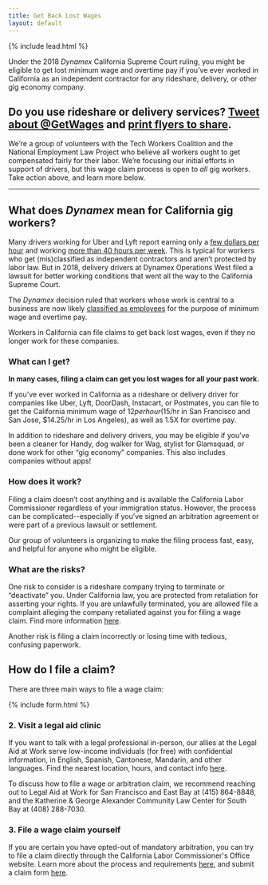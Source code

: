 ```yaml
---
title: Get Back Lost Wages
layout: default
---
```


{% include lead.html %}

Under the 2018 _Dynamex_ California Supreme Court ruling, you might be eligible to get lost minimum wage and overtime pay if you’ve ever worked in California as an independent contractor for any rideshare, delivery, or other gig economy company.

<h2 class="normal">
Do you use rideshare or delivery services? <a href="https://twitter.com/intent/tweet?url=https%3A%2F%2Fgetbacklostwages.com&text=Rideshare%20drivers%20and%20other%20independent%20contractors%20in%20California%20may%20be%20eligible%20for%20minimum%20wage%20and%20overtime%20pay%20-%20retroactively.%20Follow%20@GetWages%20or%20visit%20getbacklostwages.com%20to%20learn%20more">Tweet about @GetWages</a> and <a href="/assets/flyer.pdf">print flyers to share</a>.</h2>

We’re a group of volunteers with the Tech Workers Coalition and the National Employment Law Project who believe all workers ought to get compensated fairly for their labor. We’re focusing our initial efforts in support of drivers, but this wage claim process is open to _all_ gig workers. Take action above, and learn more below.

---

## What does _Dynamex_ mean for California gig workers?

Many drivers working for Uber and Lyft report earning only a [few dollars per hour](https://www.theguardian.com/us-news/2019/mar/22/uber-lyft-ipo-drivers-unionize-low-pay-expenses) and working [more than 40 hours per week](https://ktla.com/2019/03/23/facing-pay-cuts-some-uber-and-lyft-drivers-prepare-to-strike-monday/). This is typical for workers who get (mis)classified as independent contractors and aren’t protected by labor law. But in 2018, delivery drivers at Dynamex Operations West filed a lawsuit for better working conditions that went all the way to the California Supreme Court.

The _Dynamex_ decision ruled that workers whose work is central to a business are now likely [classified as employees](https://www.sfchronicle.com/business/article/California-to-thrash-out-gig-worker-status-in-13585979.php) for the purpose of minimum wage and overtime pay.

Workers in California can file claims to get back lost wages, even if they no longer work for these companies.

### What can I get?

__In many cases, filing a claim can get you lost wages for all your past work.__

If you’ve ever worked in California as a rideshare or delivery driver for companies like Uber, Lyft, DoorDash, Instacart, or Postmates, you can file to get the California minimum wage of $12 per hour ($15/hr in San Francisco and San Jose, $14.25/hr in Los Angeles), as well as 1.5X for overtime pay.

In addition to rideshare and delivery drivers, you may be eligible if you’ve been a cleaner for Handy, dog walker for Wag, stylist for Glamsquad, or done work for other “gig economy” companies. This also includes companies without apps!

### How does it work?

Filing a claim doesn’t cost anything and is available the California Labor Commissioner regardless of your immigration status. However, the process can be complicated--especially if you’ve signed an arbitration agreement or were part of a previous lawsuit or settlement.

Our group of volunteers is organizing to make the filing process fast, easy, and helpful for anyone who might be eligible.

### What are the risks?

One risk to consider is a rideshare company trying to terminate or “deactivate” you. Under California law, you are protected from retaliation for asserting your rights. If you are unlawfully terminated, you are allowed file a complaint alleging the company retaliated against you for filing a wage claim. Find more information [here](https://www.dir.ca.gov/dlse/dlseRetaliation.html).

Another risk is filing a claim incorrectly or losing time with tedious, confusing paperwork.

## How do I file a claim?

There are three main ways to file a wage claim:

{% include form.html %}

### 2. Visit a legal aid clinic

If you want to talk with a legal professional in-person, our allies at the Legal Aid at Work serve low-income individuals (for free) with confidential information, in English, Spanish, Cantonese, Mandarin, and other languages. Find the nearest location, hours, and contact info [here](https://legalaidatwork.org/clinics-and-helplines/).

To discuss how to file a wage or arbitration claim, we recommend reaching out to Legal Aid at Work for San Francisco and East Bay at (415) 864-8848, and the Katherine & George Alexander Community Law Center for South Bay at (408) 288-7030.

### 3. File a wage claim yourself

If you are certain you have opted-out of mandatory arbitration, you can try to file a claim directly through the California Labor Commissioner's Office website. Learn more about the process and requirements [here](https://www.dir.ca.gov/dlse/HowToFileWageClaim.htm), and submit a claim form [here](https://www.dir.ca.gov/dlse/Wage_Claim_forms.html).
